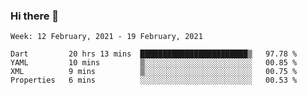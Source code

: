 ### Hi there 👋

<!--
**devcat37/devcat37** is a ✨ _special_ ✨ repository because its `README.md` (this file) appears on your GitHub profile.

Here are some ideas to get you started:

- 🔭 I’m currently working on ...
- 🌱 I’m currently learning ...
- 👯 I’m looking to collaborate on ...
- 🤔 I’m looking for help with ...
- 💬 Ask me about ...
- 📫 How to reach me: ...
- 😄 Pronouns: ...
- ⚡ Fun fact: ...
-->

<!--START_SECTION:waka-->
```text
Week: 12 February, 2021 - 19 February, 2021

Dart         20 hrs 13 mins  ████████████████████████▒   97.78 % 
YAML         10 mins         ▒░░░░░░░░░░░░░░░░░░░░░░░░   00.85 % 
XML          9 mins          ▒░░░░░░░░░░░░░░░░░░░░░░░░   00.75 % 
Properties   6 mins          ░░░░░░░░░░░░░░░░░░░░░░░░░   00.53 % 
```
<!--END_SECTION:waka-->
